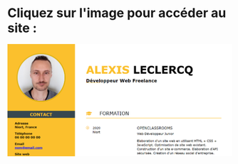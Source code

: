 # Cliquez sur l'image pour accéder au site :

[![image preview du CV](https://github.com/Esselka/OC/blob/master/divers/P2-site-preview.png)](https://esselka.github.io/P2_CV/)